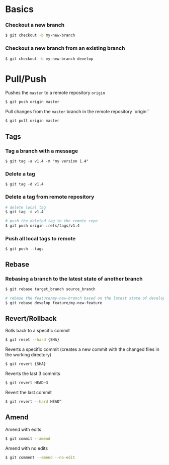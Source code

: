 # Basics

### Checkout a new branch

````bash
$ git checkout -b my-new-branch
````

### Checkout a new branch from an existing branch

````bash
$ git checkout -b my-new-branch develop
````

# Pull/Push

Pushes the `master` to a remote repository `origin`

````bash
$ git push origin master
````

Pull changes from the `master` branch in the remote repository `origin``

````bash
$ git pull origin master
````

## Tags

### Tag a branch with a message

````
$ git tag -a v1.4 -m "my version 1.4"
````

### Delete a tag

````
$ git tag -d v1.4
````

### Delete a tag from remote repository

````bash
# delete local tag
$ git tag -d v1.4

# push the deleted tag to the remote repo
$ git push origin :refs/tags/v1.4
````

### Push all local tags to remote

````
$ git push --tags
````
## Rebase

### Rebasing a branch to the latest state of another branch

````bash
$ git rebase target_branch source_branch

# rebase the feature/my-new-branch based on the latest state of develop
$ git rebase develop feature/my-new-feature
````

## Revert/Rollback

Rolls back to a specific commit

````bash
$ git reset --hard {SHA}
````

Reverts a specific commit (creates a new commit with the changed files in the working directory)

````bash
$ git revert {SHA}
````

Reverts the last 3 commits

````bash
$ git revert HEAD~3
````

Revert the last commit

````bash
$ git revert --hard HEAD^
````

## Amend

Amend with edits

````bash
$ git commit --amend
````

Amend with no edits

````bash
$ git comment --amend --no-edit
````
